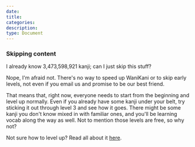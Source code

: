 ```yaml
---
date:
title:
categories:
description:
type: Document
---
```

### Skipping content
I already know 3,473,598,921 kanji; can I just skip this stuff?

Nope, I'm afraid not. There's no way to speed up WaniKani or to skip early levels, not even if you email us and promise to be our best friend.

That means that, right now, everyone needs to start from the beginning and level up normally. Even if you already have some kanji under your belt, try sticking it out through level 3 and see how it goes. There might be some kanji you don't know mixed in with familiar ones, and you'll be learning vocab along the way as well. Not to mention those levels are free, so why not?

Not sure how to level up? Read all about it [here]().
